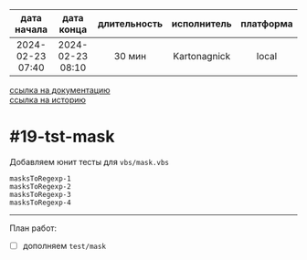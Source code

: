 |   дата начала    |    дата конца    | длительность | исполнитель  | платформа |
|:----------------:|:----------------:|:------------:|:------------:|:---------:|
| 2024-02-23 07:40 | 2024-02-23 08:10 |    30 мин    | Kartonagnick |   local   |

[ссылка на документацию](../docs.md)  
[ссылка на историю](../history.md#-v019-tst)  

#19-tst-mask
============
Добавляем юнит тесты для `vbs/mask.vbs`  

```vbs
masksToRegexp-1
masksToRegexp-2
masksToRegexp-3
masksToRegexp-4
```

--------------------------------------------------------------------------------

План работ:  
  - [ ] дополняем `test/mask`  

